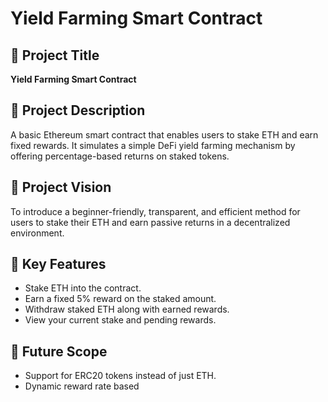 # Yield Farming Smart Contract

## 📌 Project Title
**Yield Farming Smart Contract**

## 📄 Project Description
A basic Ethereum smart contract that enables users to stake ETH and earn fixed rewards. It simulates a simple DeFi yield farming mechanism by offering percentage-based returns on staked tokens.

## 🌟 Project Vision
To introduce a beginner-friendly, transparent, and efficient method for users to stake their ETH and earn passive returns in a decentralized environment.

## 🔑 Key Features
- Stake ETH into the contract.
- Earn a fixed 5% reward on the staked amount.
- Withdraw staked ETH along with earned rewards.
- View your current stake and pending rewards.

## 🚀 Future Scope
- Support for ERC20 tokens instead of just ETH.
- Dynamic reward rate based
